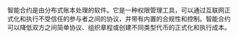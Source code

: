 

智能合约是由分布式账本处理的软件。它是一种权限管理工具，可以通过互联网正式化和执行不受信任的参与者之间的协议，并带有内置的合规性和控制。智能合约可以降低双方之间简单协议、组织章程或创建不同类型代币的正式化和执行成本。